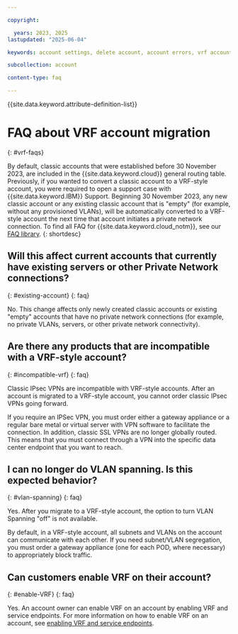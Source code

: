 ```yaml
---

copyright:

  years: 2023, 2025
lastupdated: "2025-06-04"

keywords: account settings, delete account, account errors, vrf account migration, account migration, vrf, classic account

subcollection: account

content-type: faq

---
```


{{site.data.keyword.attribute-definition-list}}

# FAQ about VRF account migration
{: #vrf-faqs}

By default, classic accounts that were established before 30 November 2023, are included in the {{site.data.keyword.cloud}} general routing table. Previously, if you wanted to convert a classic account to a VRF-style account, you were required to open a support case with {{site.data.keyword.IBM}} Support. Beginning 30 November 2023, any new classic account or any existing classic account that is "empty" (for example, without any provisioned VLANs), will be automatically converted to a VRF-style account the next time that account initiates a private network connection. To find all FAQ for {{site.data.keyword.cloud_notm}}, see our [FAQ library](/docs/faqs).
{: shortdesc}

## Will this affect current accounts that currently have existing servers or other Private Network connections?
{: #existing-account}
{: faq}

No. This change affects only newly created classic accounts or existing "empty" accounts that have no private network connections (for example, no private VLANs, servers, or other private network connectivity).

## Are there any products that are incompatible with a VRF-style account?
{: #incompatible-vrf}
{: faq}

Classic IPsec VPNs are incompatible with VRF-style accounts. After an account is migrated to a VRF-style account, you cannot order classic IPsec VPNs going forward.

If you require an IPSec VPN, you must order either a gateway appliance or a regular bare metal or virtual server with VPN software to facilitate the connection. In addition, classic SSL VPNs are no longer globally routed. This means that you must connect through a VPN into the specific data center endpoint that you want to reach.

## I can no longer do VLAN spanning. Is this expected behavior?
{: #vlan-spanning}
{: faq}

Yes. After you migrate to a VRF-style account, the option to turn VLAN Spanning "off" is not available.

By default, in a VRF-style account, all subnets and VLANs on the account can communicate with each other. If you need subnet/VLAN segregation, you must order a gateway appliance (one for each POD, where necessary) to appropriately block traffic.

## Can customers enable VRF on their account?
{: #enable-VRF}
{: faq}

Yes. An account owner can enable VRF on an account by enabling VRF and service endpoints. For more information on how to enable VRF on an account, see [enabling VRF and service endpoints](/docs/account?topic=account-vrf-service-endpoint&interface=ui).

